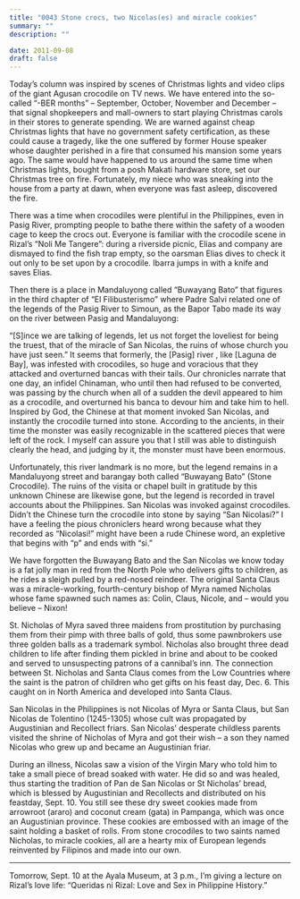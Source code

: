 ```yaml
---
title: "0043 Stone crocs, two Nicolas(es) and miracle cookies"
summary: ""
description: ""

date: 2011-09-08
draft: false
---
```


Today’s column was inspired by scenes of Christmas lights and video clips of the giant Agusan crocodile on TV news. We have entered into the so-called “-BER months” – September, October, November and December – that signal shopkeepers and mall-owners to start playing Christmas carols in their stores to generate spending. We are warned against cheap Christmas lights that have no government safety certification, as these could cause a tragedy, like the one suffered by former House speaker whose daughter perished in a fire that consumed his mansion some years ago. The same would have happened to us around the same time when Christmas lights, bought from a posh Makati hardware store, set our Christmas tree on fire. Fortunately, my niece who was sneaking into the house from a party at dawn, when everyone was fast asleep, discovered the fire.

There was a time when crocodiles were plentiful in the Philippines, even in Pasig River, prompting people to bathe there within the safety of a wooden cage to keep the crocs out. Everyone is familiar with the crocodile scene in Rizal’s “Noli Me Tangere”: during a riverside picnic, Elias and company are dismayed to find the fish trap empty, so the oarsman Elias dives to check it out only to be set upon by a crocodile. Ibarra jumps in with a knife and saves Elias.

Then there is a place in Mandaluyong called “Buwayang Bato” that figures in the third chapter of “El Filibusterismo” where Padre Salvi related one of the legends of the Pasig River to Simoun, as the Bapor Tabo made its way on the river between Pasig and Mandaluyong:

“[S]ince we are talking of legends, let us not forget the loveliest for being the truest, that of the miracle of San Nicolas, the ruins of whose church you have just seen.” It seems that formerly, the [Pasig] river , like [Laguna de Bay], was infested with crocodiles, so huge and voracious that they attacked and overturned bancas with their tails. Our chronicles narrate that one day, an infidel  Chinaman, who until then had refused to be converted, was passing by the church when all of a sudden the devil appeared to him as a crocodile, and overturned his banca to devour him and take him to hell. Inspired by God, the Chinese at that moment invoked San Nicolas, and instantly the crocodile turned into stone. According to the ancients, in their time the monster was easily recognizable in the scattered pieces that were left of the rock. I myself can assure you that I still was able to distinguish clearly the head, and judging by it, the monster must have been enormous.

Unfortunately, this river landmark is no more, but the legend remains in a Mandaluyong street and barangay both called “Buwayang Bato” (Stone Crocodile). The ruins of the visita or chapel built in gratitude by this unknown Chinese are likewise gone, but the legend is recorded in travel accounts about the Philippines. San Nicolas was invoked against crocodiles. Didn’t the Chinese turn the crocodile into stone by saying “San Nicolasi?” I have a feeling the pious chroniclers heard wrong because what they recorded as “Nicolasi!” might have been a rude Chinese word, an expletive that begins with “p” and ends with “si.”

We have forgotten the Buwayang Bato and the San Nicolas we know today is a fat jolly man in red from the North Pole who delivers gifts to  children, as he rides a sleigh pulled by a red-nosed reindeer. The original Santa Claus was a miracle-working, fourth-century bishop of Myra named Nicholas whose fame spawned such names as: Colin, Claus, Nicole, and – would you believe – Nixon!

St. Nicholas of Myra saved three maidens from prostitution by purchasing them from their pimp with three balls of gold, thus some pawnbrokers use three golden balls as a trademark symbol. Nicholas also brought three dead children to life after finding them pickled in brine and about to be cooked and served to unsuspecting patrons of a cannibal’s inn. The connection between St. Nicholas and Santa Claus comes from the Low Countries where the saint is the patron of children who get gifts on his feast day, Dec. 6. This caught on in North America and developed into Santa Claus.

San Nicolas in the Philippines is not Nicolas of Myra or Santa Claus, but San Nicolas de Tolentino (1245-1305) whose cult was propagated by Augustinian and Recollect friars. San Nicolas’ desperate childless parents visited the shrine of Nicholas of Myra and got their wish – a son they named Nicolas who grew up and became an Augustinian friar.

During an illness, Nicolas saw a vision of the Virgin Mary who told him to take a small piece of bread soaked with water. He did so and was healed, thus starting the tradition of Pan de San Nicolas or St Nicholas’ bread, which is blessed by Augustinian and Recollects and distributed on his feastday, Sept. 10. You still see these dry sweet cookies made from arrowroot (araro) and coconut cream (gata) in Pampanga, which was once an Augustinian province. These cookies are embossed with an image of the saint holding a basket of rolls. From stone crocodiles to two saints named Nicholas, to miracle cookies, all are a hearty mix of European legends reinvented by Filipinos and made into our own.

* * *

Tomorrow, Sept. 10 at the Ayala Museum, at 3 p.m., I’m giving a lecture on Rizal’s love life: “Queridas ni Rizal: Love and Sex in Philippine History.”
